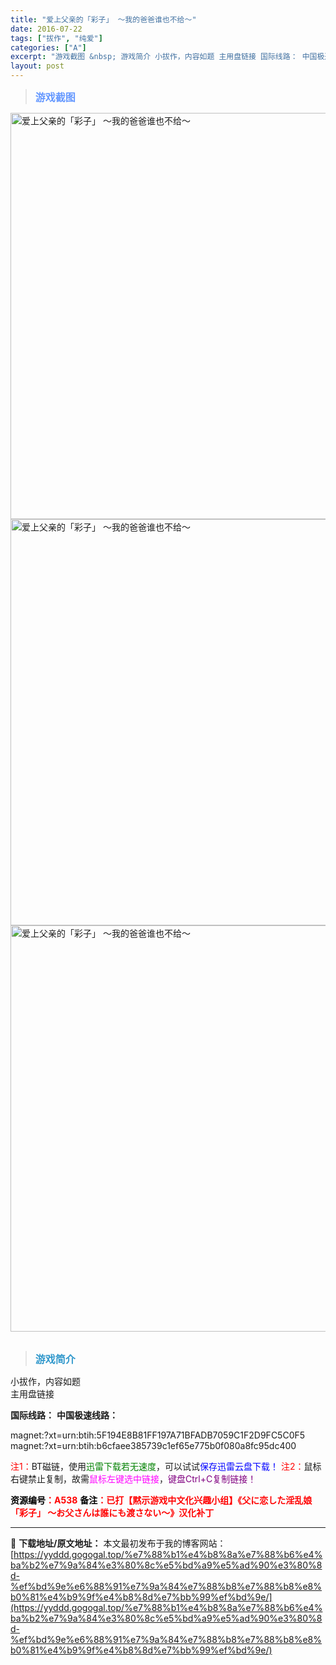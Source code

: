 ```yaml
---
title: "爱上父亲的「彩子」 ～我的爸爸谁也不给～"
date: 2016-07-22
tags: ["拔作", "纯爱"]
categories: ["A"]
excerpt: "游戏截图 &nbsp; 游戏简介 小拔作，内容如题 主用盘链接 国际线路： 中国极速线路： magnet:?xt=urn:btih:5F194E8B81FF197A71BFADB7059C1F2D9FC5C0F5 magnet:?xt=urn:btih:b6cfaee385739c1ef65e775&hellip;"
layout: post
---
```


<div>
<blockquote><b><span style="font-size: 12pt; color: #6699ff;">游戏截图</span></b></blockquote>
<div><img title="点击放大" src="https://yyddd.gogogal.top/wp-content/uploads/2025/04/20250412_67fa189382a24.webp" alt="爱上父亲的「彩子」 ～我的爸爸谁也不给～" width="650" /></div>
<div><img title="点击放大" src="https://yyddd.gogogal.top/wp-content/uploads/2025/04/20250412_67fa18958ccc5.webp" alt="爱上父亲的「彩子」 ～我的爸爸谁也不给～" width="650" /></div>
<div><img title="点击放大" src="https://yyddd.gogogal.top/wp-content/uploads/2025/04/20250412_67fa1897b33d4.webp" alt="爱上父亲的「彩子」 ～我的爸爸谁也不给～" width="650" /></div>
&nbsp;
<blockquote><b><span style="font-size: 12pt; color: #3399cc;">游戏简介</span></b></blockquote>
<div>小拔作，内容如题</div>
</div>
<div class="panel panel-primary">
<div class="panel-heading">主用盘链接</div>
<div class="panel-body">

<b>国际线路：</b>
<b>中国极速线路：</b>

<!--wechatfans start-->

magnet:?xt=urn:btih:5F194E8B81FF197A71BFADB7059C1F2D9FC5C0F5
magnet:?xt=urn:btih:b6cfaee385739c1ef65e775b0f080a8fc95dc400

<!--wechatfans end-->
<span style="color: #ff0000;">注1：</span>BT磁链，使用<span style="color: #008000;">迅雷下载若无速度</span>，可以试试<span style="color: #0000ff;">保存迅雷云盘下载！</span>
<span style="color: #ff0000;">注2：</span>鼠标右键禁止复制，故需<span style="color: #ff00ff;">鼠标左键选中链接</span>，<span style="color: #800080;">键盘Ctrl+C复制链接！</span>

</div>
<div class="panel-footer"><span style="color: #ff0000;"><b><span style="color: #000000;">资源编号</span>：A538</b></span>
<span style="color: #ff0000;"><b><span style="color: #000000;">备注</span>：已打【黙示游戏中文化兴趣小组】《父に恋した淫乱娘「彩子」 ～お父さんは誰にも渡さない～》汉化补丁</b></span></div>
</div>

---
📖 **下载地址/原文地址：** 本文最初发布于我的博客网站：[https://yyddd.gogogal.top/%e7%88%b1%e4%b8%8a%e7%88%b6%e4%ba%b2%e7%9a%84%e3%80%8c%e5%bd%a9%e5%ad%90%e3%80%8d-%ef%bd%9e%e6%88%91%e7%9a%84%e7%88%b8%e7%88%b8%e8%b0%81%e4%b9%9f%e4%b8%8d%e7%bb%99%ef%bd%9e/](https://yyddd.gogogal.top/%e7%88%b1%e4%b8%8a%e7%88%b6%e4%ba%b2%e7%9a%84%e3%80%8c%e5%bd%a9%e5%ad%90%e3%80%8d-%ef%bd%9e%e6%88%91%e7%9a%84%e7%88%b8%e7%88%b8%e8%b0%81%e4%b9%9f%e4%b8%8d%e7%bb%99%ef%bd%9e/)
